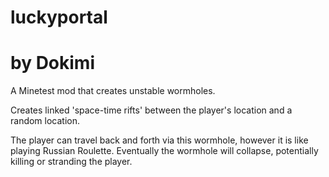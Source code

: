 # luckyportal
# by Dokimi

A Minetest mod that creates unstable wormholes.

Creates linked 'space-time rifts' between the player's location and a random location.

The player can travel back and forth via this wormhole, however it is like playing Russian Roulette.
Eventually the wormhole will collapse, potentially killing or stranding the player.
